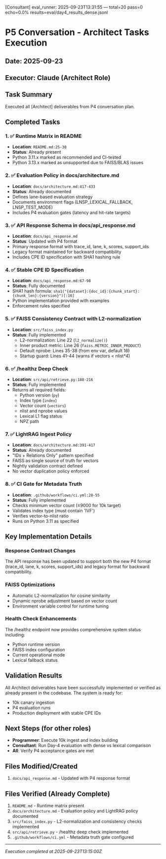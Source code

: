 [Consultant] eval_runner: 2025-09-23T13:31:55 — total=20 pass=0 echo=0.0% results=eval/day4_results_dense.jsonl

# P5 Conversation - Architect Tasks Execution

## Date: 2025-09-23
## Executor: Claude (Architect Role)

## Task Summary
Executed all [Architect] deliverables from P4 conversation plan.

## Completed Tasks

### 1. ✅ Runtime Matrix in README
- **Location**: `README.md:25-30`
- **Status**: Already present
- Python 3.11.x marked as recommended and CI-tested
- Python 3.13.x marked as unsupported due to FAISS/BLAS issues

### 2. ✅ Evaluation Policy in docs/architecture.md
- **Location**: `docs/architecture.md:417-433`
- **Status**: Already documented
- Defines lane-based evaluation strategy
- Documents environment flags (LNSP_LEXICAL_FALLBACK, LNSP_TEST_MODE)
- Includes P4 evaluation gates (latency and hit-rate targets)

### 3. ✅ API Response Schema in docs/api_response.md
- **Location**: `docs/api_response.md`
- **Status**: Updated with P4 format
- Primary response format with trace_id, lane, k, scores, support_ids
- Legacy format maintained for backward compatibility
- Includes CPE ID specification with SHA1 hashing rule

### 4. ✅ Stable CPE ID Specification
- **Location**: `docs/api_response.md:67-98`
- **Status**: Fully documented
- SHA1 hash formula: `sha1("{dataset}:{doc_id}:{chunk_start}:{chunk_len}:{version}")[:16]`
- Python implementation provided with examples
- Enforcement rules specified

### 5. ✅ FAISS Consistency Contract with L2-normalization
- **Location**: `src/faiss_index.py`
- **Status**: Fully implemented
  - L2-normalization: Line 22 (`l2_normalize()`)
  - Inner product metric: Line 26 (`faiss.METRIC_INNER_PRODUCT`)
  - Default nprobe: Lines 35-38 (from env var, default 16)
  - Startup guard: Lines 41-44 (warns if vectors < nlist*4)

### 6. ✅ /healthz Deep Check
- **Location**: `src/api/retrieve.py:188-216`
- **Status**: Fully implemented
- Returns all required fields:
  - Python version (`py`)
  - Index type (`index`)
  - Vector count (`vectors`)
  - nlist and nprobe values
  - Lexical L1 flag status
  - NPZ path

### 7. ✅ LightRAG Ingest Policy
- **Location**: `docs/architecture.md:391-417`
- **Status**: Already documented
- "IDs + Relations Only" pattern specified
- FAISS as single source of truth for vectors
- Nightly validation contract defined
- No vector duplication policy enforced

### 8. ✅ CI Gate for Metadata Truth
- **Location**: `.github/workflows/ci.yml:28-55`
- **Status**: Fully implemented
- Checks minimum vector count (≥9000 for 10k target)
- Validates index type (must contain 'IVF')
- Verifies vector-to-nlist ratio
- Runs on Python 3.11 as specified

## Key Implementation Details

### Response Contract Changes
The API response has been updated to support both the new P4 format (trace_id, lane, k, scores, support_ids) and legacy format for backward compatibility.

### FAISS Optimizations
- Automatic L2-normalization for cosine similarity
- Dynamic nprobe adjustment based on vector count
- Environment variable control for runtime tuning

### Health Check Enhancements
The /healthz endpoint now provides comprehensive system status including:
- Python runtime version
- FAISS index configuration
- Current operational mode
- Lexical fallback status

## Validation Results
All Architect deliverables have been successfully implemented or verified as already present in the codebase. The system is ready for:
- 10k canary ingestion
- P4 evaluation runs
- Production deployment with stable CPE IDs

## Next Steps (for other roles)
- **Programmer**: Execute 10k ingest and index building
- **Consultant**: Run Day-4 evaluation with dense vs lexical comparison
- **All**: Verify P4 acceptance gates are met

## Files Modified/Created
1. `docs/api_response.md` - Updated with P4 response format

## Files Verified (Already Complete)
1. `README.md` - Runtime matrix present
2. `docs/architecture.md` - Evaluation policy and LightRAG policy documented
3. `src/faiss_index.py` - L2-normalization and consistency checks implemented
4. `src/api/retrieve.py` - /healthz deep check implemented
5. `.github/workflows/ci.yml` - Metadata truth gate configured

---
*Execution completed at 2025-09-23T13:15:00Z*
